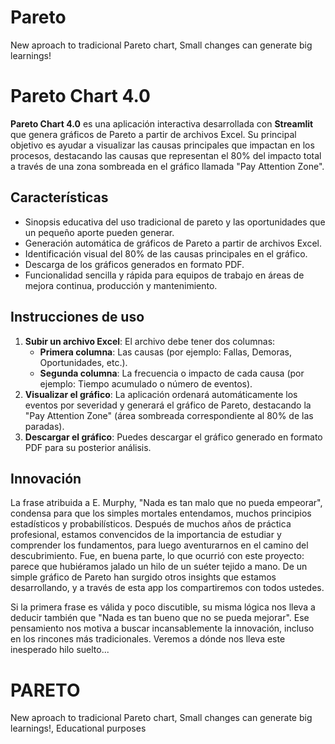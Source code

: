 # Pareto
New aproach to tradicional Pareto chart, Small changes can generate big learnings!

# Pareto Chart 4.0

**Pareto Chart 4.0** es una aplicación interactiva desarrollada con **Streamlit** que genera gráficos de Pareto a partir de archivos Excel. Su principal objetivo es ayudar a visualizar las causas principales que impactan en los procesos, destacando las causas que representan el 80% del impacto total a través de una zona sombreada en el gráfico llamada "Pay Attention Zone".

## Características

- Sinopsis educativa del uso tradicional de pareto y las oportunidades que un pequeño aporte pueden generar.
- Generación automática de gráficos de Pareto a partir de archivos Excel.
- Identificación visual del 80% de las causas principales en el gráfico.
- Descarga de los gráficos generados en formato PDF.
- Funcionalidad sencilla y rápida para equipos de trabajo en áreas de mejora continua, producción y mantenimiento.

## Instrucciones de uso

1. **Subir un archivo Excel**: El archivo debe tener dos columnas:
   - **Primera columna**: Las causas (por ejemplo: Fallas, Demoras, Oportunidades, etc.).
   - **Segunda columna**: La frecuencia o impacto de cada causa (por ejemplo: Tiempo acumulado o número de eventos).
2. **Visualizar el gráfico**: La aplicación ordenará automáticamente los eventos por severidad y generará el gráfico de Pareto, destacando la "Pay Attention Zone" (área sombreada correspondiente al 80% de las paradas).
3. **Descargar el gráfico**: Puedes descargar el gráfico generado en formato PDF para su posterior análisis.

## Innovación

La frase atribuida a E. Murphy, "Nada es tan malo que no pueda empeorar", condensa para que los simples mortales entendamos, muchos principios estadísticos y probabilísticos. Después de muchos años de práctica profesional, estamos convencidos de la importancia de estudiar y comprender los fundamentos, para luego aventurarnos en el camino del descubrimiento. Fue, en buena parte, lo que ocurrió con este proyecto: parece que hubiéramos jalado un hilo de un suéter tejido a mano. De un simple gráfico de Pareto han surgido otros insights que estamos desarrollando, y a través de esta app los compartiremos con todos ustedes.

Si la primera frase es válida y poco discutible, su misma lógica nos lleva a deducir también que "Nada es tan bueno que no se pueda mejorar". Ese pensamiento nos motiva a buscar incansablemente la innovación, incluso en los rincones más tradicionales. Veremos a dónde nos lleva este inesperado hilo suelto...



# PARETO
New aproach to tradicional Pareto chart, Small changes can generate big learnings!, Educational purposes 
